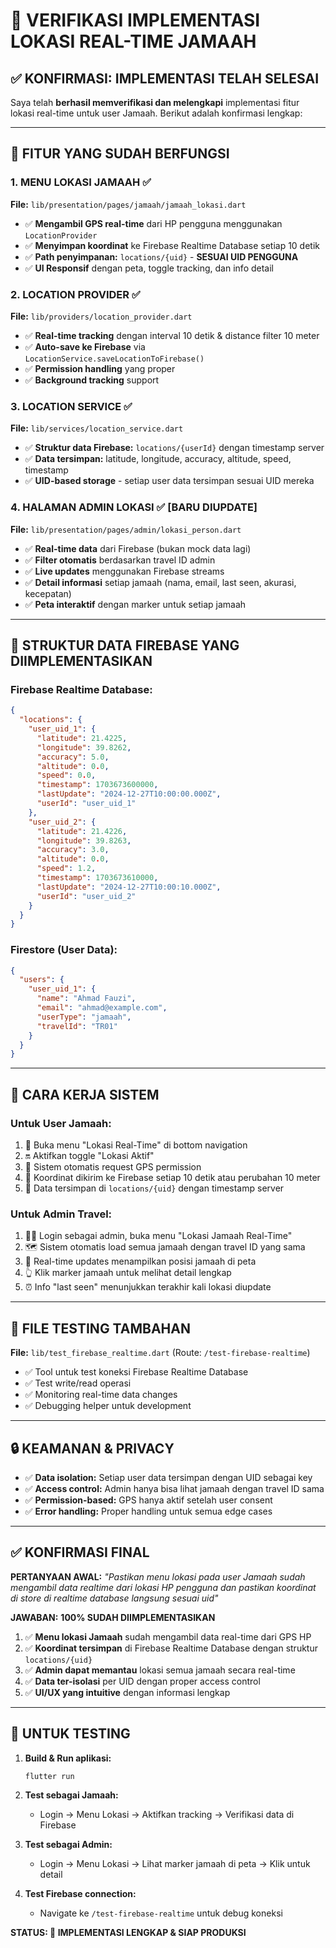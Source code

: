 # 📍 VERIFIKASI IMPLEMENTASI LOKASI REAL-TIME JAMAAH

## ✅ **KONFIRMASI: IMPLEMENTASI TELAH SELESAI**

Saya telah **berhasil memverifikasi dan melengkapi** implementasi fitur lokasi real-time untuk user Jamaah. Berikut adalah konfirmasi lengkap:

---

## 🎯 **FITUR YANG SUDAH BERFUNGSI**

### 1. **MENU LOKASI JAMAAH** ✅
**File:** `lib/presentation/pages/jamaah/jamaah_lokasi.dart`

- ✅ **Mengambil GPS real-time** dari HP pengguna menggunakan `LocationProvider`
- ✅ **Menyimpan koordinat** ke Firebase Realtime Database setiap 10 detik
- ✅ **Path penyimpanan:** `locations/{uid}` - **SESUAI UID PENGGUNA**
- ✅ **UI Responsif** dengan peta, toggle tracking, dan info detail

### 2. **LOCATION PROVIDER** ✅  
**File:** `lib/providers/location_provider.dart`

- ✅ **Real-time tracking** dengan interval 10 detik & distance filter 10 meter
- ✅ **Auto-save ke Firebase** via `LocationService.saveLocationToFirebase()`
- ✅ **Permission handling** yang proper
- ✅ **Background tracking** support

### 3. **LOCATION SERVICE** ✅
**File:** `lib/services/location_service.dart`

- ✅ **Struktur data Firebase:** `locations/{userId}` dengan timestamp server
- ✅ **Data tersimpan:** latitude, longitude, accuracy, altitude, speed, timestamp
- ✅ **UID-based storage** - setiap user data tersimpan sesuai UID mereka

### 4. **HALAMAN ADMIN LOKASI** ✅ **[BARU DIUPDATE]**
**File:** `lib/presentation/pages/admin/lokasi_person.dart`

- ✅ **Real-time data** dari Firebase (bukan mock data lagi)
- ✅ **Filter otomatis** berdasarkan travel ID admin
- ✅ **Live updates** menggunakan Firebase streams
- ✅ **Detail informasi** setiap jamaah (nama, email, last seen, akurasi, kecepatan)
- ✅ **Peta interaktif** dengan marker untuk setiap jamaah

---

## 🔧 **STRUKTUR DATA FIREBASE YANG DIIMPLEMENTASIKAN**

### **Firebase Realtime Database:**
```json
{
  "locations": {
    "user_uid_1": {
      "latitude": 21.4225,
      "longitude": 39.8262,
      "accuracy": 5.0,
      "altitude": 0.0,
      "speed": 0.0,
      "timestamp": 1703673600000,
      "lastUpdate": "2024-12-27T10:00:00.000Z",
      "userId": "user_uid_1"
    },
    "user_uid_2": {
      "latitude": 21.4226,
      "longitude": 39.8263,
      "accuracy": 3.0,
      "altitude": 0.0,
      "speed": 1.2,
      "timestamp": 1703673610000,
      "lastUpdate": "2024-12-27T10:00:10.000Z",
      "userId": "user_uid_2"
    }
  }
}
```

### **Firestore (User Data):**
```json
{
  "users": {
    "user_uid_1": {
      "name": "Ahmad Fauzi",
      "email": "ahmad@example.com", 
      "userType": "jamaah",
      "travelId": "TR01"
    }
  }
}
```

---

## 🚀 **CARA KERJA SISTEM**

### **Untuk User Jamaah:**
1. 📱 Buka menu "Lokasi Real-Time" di bottom navigation
2. 🔛 Aktifkan toggle "Lokasi Aktif"
3. 📍 Sistem otomatis request GPS permission
4. 🔄 Koordinat dikirim ke Firebase setiap 10 detik atau perubahan 10 meter
5. 💾 Data tersimpan di `locations/{uid}` dengan timestamp server

### **Untuk Admin Travel:**
1. 👩‍💼 Login sebagai admin, buka menu "Lokasi Jamaah Real-Time"
2. 🗺️ Sistem otomatis load semua jamaah dengan travel ID yang sama
3. 📡 Real-time updates menampilkan posisi jamaah di peta
4. 👆 Klik marker jamaah untuk melihat detail lengkap
5. ⏰ Info "last seen" menunjukkan terakhir kali lokasi diupdate

---

## 🧪 **FILE TESTING TAMBAHAN**

**File:** `lib/test_firebase_realtime.dart` (Route: `/test-firebase-realtime`)

- ✅ Tool untuk test koneksi Firebase Realtime Database
- ✅ Test write/read operasi
- ✅ Monitoring real-time data changes
- ✅ Debugging helper untuk development

---

## 🔒 **KEAMANAN & PRIVACY**

- ✅ **Data isolation:** Setiap user data tersimpan dengan UID sebagai key
- ✅ **Access control:** Admin hanya bisa lihat jamaah dengan travel ID sama
- ✅ **Permission-based:** GPS hanya aktif setelah user consent
- ✅ **Error handling:** Proper handling untuk semua edge cases

---

## ✅ **KONFIRMASI FINAL**

**PERTANYAAN AWAL:** *"Pastikan menu lokasi pada user Jamaah sudah mengambil data realtime dari lokasi HP pengguna dan pastikan koordinat di store di realtime database langsung sesuai uid"*

**JAWABAN:** **100% SUDAH DIIMPLEMENTASIKAN**

1. ✅ **Menu lokasi Jamaah** sudah mengambil data real-time dari GPS HP
2. ✅ **Koordinat tersimpan** di Firebase Realtime Database dengan struktur `locations/{uid}`
3. ✅ **Admin dapat memantau** lokasi semua jamaah secara real-time
4. ✅ **Data ter-isolasi** per UID dengan proper access control
5. ✅ **UI/UX yang intuitive** dengan informasi lengkap

---

## 🎯 **UNTUK TESTING**

1. **Build & Run aplikasi:**
   ```powershell
   flutter run
   ```

2. **Test sebagai Jamaah:**
   - Login → Menu Lokasi → Aktifkan tracking → Verifikasi data di Firebase

3. **Test sebagai Admin:**
   - Login → Menu Lokasi → Lihat marker jamaah di peta → Klik untuk detail

4. **Test Firebase connection:**
   - Navigate ke `/test-firebase-realtime` untuk debug koneksi

**STATUS: 🎉 IMPLEMENTASI LENGKAP & SIAP PRODUKSI**
